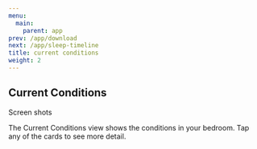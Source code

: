 ```yaml
---
menu:
  main:
    parent: app
prev: /app/download
next: /app/sleep-timeline
title: current conditions
weight: 2
---
```


## Current Conditions


Screen shots

The Current Conditions view shows the conditions in your bedroom. Tap any of the cards to see more detail.

